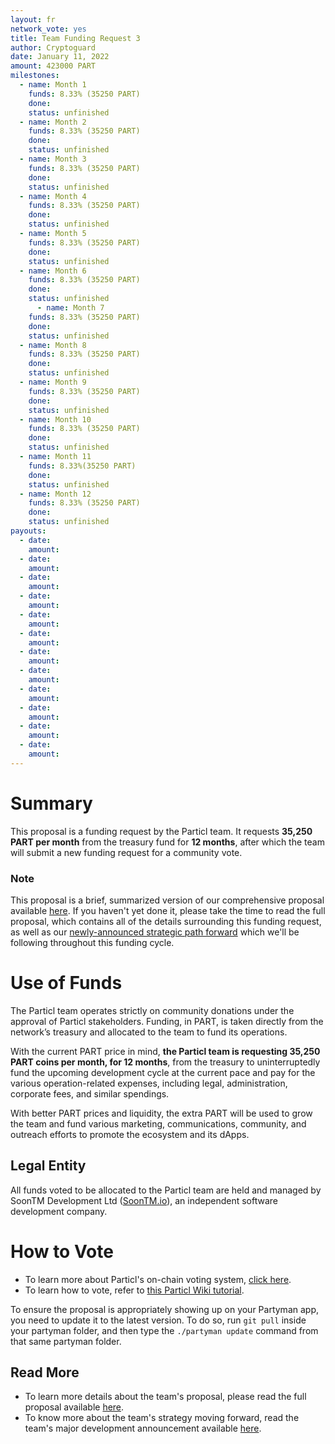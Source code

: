 ```yaml
---
layout: fr
network_vote: yes
title: Team Funding Request 3
author: Cryptoguard
date: January 11, 2022
amount: 423000 PART
milestones:
  - name: Month 1
    funds: 8.33% (35250 PART)
    done:
    status: unfinished
  - name: Month 2
    funds: 8.33% (35250 PART)
    done:
    status: unfinished
  - name: Month 3
    funds: 8.33% (35250 PART)
    done:
    status: unfinished
  - name: Month 4
    funds: 8.33% (35250 PART)
    done:
    status: unfinished
  - name: Month 5
    funds: 8.33% (35250 PART)
    done:
    status: unfinished
  - name: Month 6
    funds: 8.33% (35250 PART)
    done:
    status: unfinished
      - name: Month 7
    funds: 8.33% (35250 PART)
    done:
    status: unfinished
  - name: Month 8
    funds: 8.33% (35250 PART)
    done:
    status: unfinished
  - name: Month 9
    funds: 8.33% (35250 PART)
    done:
    status: unfinished
  - name: Month 10
    funds: 8.33% (35250 PART)
    done:
    status: unfinished
  - name: Month 11
    funds: 8.33%(35250 PART)
    done:
    status: unfinished
  - name: Month 12
    funds: 8.33% (35250 PART)
    done:
    status: unfinished
payouts:
  - date:
    amount:
  - date:
    amount:
  - date:
    amount:
  - date:
    amount:
  - date:
    amount:
  - date:
    amount:
  - date:
    amount:
  - date:
    amount:
  - date:
    amount:
  - date:
    amount:
  - date:
    amount:
  - date:
    amount:
---
```


# Summary

This proposal is a funding request by the Particl team. It requests **35,250 PART per month** from the treasury fund for **12 months**, after which the team will submit a new funding request for a community vote.

### Note

This proposal is a brief, summarized version of our comprehensive proposal available [here](https://particl.news/team-funding-proposal-3). If you haven't yet done it, please take the time to read the full proposal, which contains all of the details surrounding this funding request, as well as our [newly-announced strategic path forward](https://particl.news/particls-next-evolutionary-leap-forward/) which we'll be following throughout this funding cycle.

# Use of Funds

The Particl team operates strictly on community donations under the approval of Particl stakeholders. Funding, in PART, is taken directly from the network’s treasury and allocated to the team to fund its operations. 

With the current PART price in mind, **the Particl team is requesting 35,250 PART coins per month, for 12 months**, from the treasury to uninterruptedly fund the upcoming development cycle at the current pace and pay for the various operation-related expenses, including legal, administration, corporate fees, and similar spendings. 

With better PART prices and liquidity, the extra PART will be used to grow the team and fund various marketing, communications, community, and outreach efforts to promote the ecosystem and its dApps.

## Legal Entity

All funds voted to be allocated to the Particl team are held and managed by SoonTM Development Ltd ([SoonTM.io](https://soontm.io)), an independent software development company.

# How to Vote

* To learn more about Particl's on-chain voting system, [click here](https://academy.particl.io/en/latest/in-depth/indepth_voting.html#).
* To learn how to vote, refer to [this Particl Wiki tutorial](https://particl.wiki/tutorial/staking/how-to-vote/).

To ensure the proposal is appropriately showing up on your Partyman app, you need to update it to the latest version. To do so, run `git pull` inside your partyman folder, and then type the `./partyman update` command from that same partyman folder.

## Read More

* To learn more details about the team's proposal, please read the full proposal available [here](https://particl.news/team-funding-proposal-3).
* To know more about the team's strategy moving forward, read the team's major development announcement available [here](https://particl.news/particls-next-evolutionary-leap-forward/).
